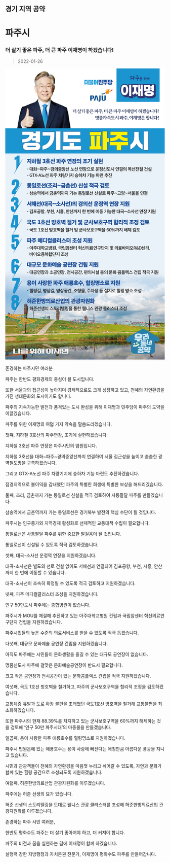 ## 경기 지역 공약

# 파주시

### 더 살기 좋은 파주, 더 큰 파주 이재명이 하겠습니다!
> 2022-01-26

![파주시 지역공약](./005_009_027.png)

존경하는 파주시민 여러분

 

파주는 한반도 평화경제의 중심이 될 도시입니다.

또한 서울과의 접근성이 높아지며 경제적으로도 크게 성장하고 있고, 천혜의 자연환경을 가진 생태문화의 도시이기도 합니다.

 

파주의 지속가능한 발전과 품격있는 도시 완성을 위해 이재명과 민주당이 파주의 도약을 이끌겠습니다.

파주를 위한 이재명의 여덟 가지 약속을 말씀드리겠습니다.

 

첫쨰, 지하철 3호선의 파주연장, 조기에 실현하겠습니다. 




지하철 3호선 파주 연장은 파주시민의 염원입니다. 

지하철 3호선을 대화~파주~경의중앙선까지 연결하여 서울 접근성을 높이고 촘촘한 광역철도망을 구축하겠습니다. 

그리고 GTX-A노선 파주 차량기지에 승하차 기능 마련도 추진하겠습니다. 

접경지역으로 불이익을 감내했던 파주의 특별한 희생에 특별한 보상을 해드리겠습니다.  

 

둘째, 조리, 금촌까지 가는 통일로선 신설을 적극 검토하여 사통팔달 파주를 만들겠습니다. 




삼송역에서 금촌역까지 가는 통일로선은 경기북부 발전의 핵심 수단이 될 것입니다.

파주시는 인구증가와 지역경제 활성화로 선제적인 교통대책 수립이 필요합니다. 

통일로선은 사통팔달 파주를 위한 중요한 발걸음이 될 것입니다. 

통일로선이 신설될 수 있도록 적극 검토하겠습니다.  

 

셋째, 대곡-소사선 운정역 연장을 지원하겠습니다. 




대곡-소사선은 별도의 선로 건설 없이도 서해선과 연결되어 김포공항, 부천, 시흥, 안산까지 한 번에 이동할 수 있습니다. 

대곡-소사선이 조속히 확정될 수 있도록 적극 검토하고 지원하겠습니다.  

 

넷째, 파주 메디컬클러스터 조성을 지원하겠습니다. 




인구 50만도시 파주에는 종합병원이 없습니다. 

파주시가 MOU를 체결해 추진하고 있는 아주대학교병원 건립과 국립암센터 혁신의료연구단지 건립을 지원하겠습니다.

파주시민들의 높은 수준의 의료서비스를 받을 수 있도록 적극 돕겠습니다.  

 

 

다섯째, 대규모 문화예술 공연장 건립을 지원하겠습니다. 




아직도 파주에는 시민들이 문화생활을 즐길 수 있는 대규모 공연장이 없습니다. 

명품신도시 파주에 걸맞은 문화예술공연장이 반드시 필요합니다. 

크고 작은 공연장과 전시공간이 있는 문화콤플렉스 건립을 적극 지원하겠습니다. 

 

여섯째, 국도 1호선 방호벽을 철거하고, 파주의 군사보호구역을 합리적 조정을 검토하겠습니다. 




교통체증 유발과 도로 확장 불편을 초래했던 국도1호선 방호벽을 철거해 교통불편을 최소화하겠습니다. 

또한 파주시의 현재 88.39%를 차지하고 있는 군사보호구역을 60%까지 해제하는 것을 검토해 ‘인구 50만 파주시대’의 마중물을 만들겠습니다.

 

일곱째, 용이 사랑한 파주 애룡호수를 힐링명소로 지원하겠습니다.




파주시 법원읍에 있는 애룡호수는 용이 사랑에 빠진다는 애칭만큼 아름다운 풍광을 지니고 있습니다. 

시민과 관광객들이 천혜의 자연환경을 마음껏 누리고 쉬어갈 수 있도록, 자연과 문화가 함께 있는 힐링 공간으로 조성되도록 지원하겠습니다.

 

여덟째, 허준한방의료산업 관광자원화를 이루겠습니다.




파주에는 허준 선생의 묘가 있습니다. 

허준 선생의 스토리텔링을 토대로 웰니스 관광 클러스터를 조성해 허준한방의료산업 관광자원화를 이루겠습니다. 

 

존경하는 파주 시민 여러분,

 

한반도 평화수도 파주는 더 살기 좋아져야 하고, 더 커져야 합니다. 

파주의 비전과 꿈을 실현하는 길에 이재명이 함께 하겠습니다. 

 

실행력 강한 지방행정과 자치분권 전문가, 이재명이 평화수도 파주를 만들어갑니다. 

						